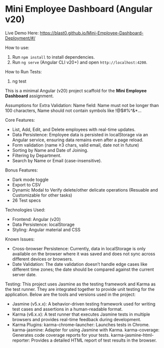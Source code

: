 # Mini Employee Dashboard (Angular v20)
Live Demo Here: https://blast0.github.io/Mini-Employee-Dashboard-Deployment/#/

How to use:
1. Run `npm install` to install dependencies.
2. Run `ng serve` (Angular CLI v20+) and open `http://localhost:4200`.

How to Run Tests:
1. ng test

This is a minimal Angular (v20) project scaffold for the **Mini Employee Dashboard** assignment.

Assumptions for Extra Validation: 
Name field: Name must not be longer than 100 characters, Name should not contain symbols like !@$#%^&*...


Core Features:
- List, Add, Edit, and Delete employees with real-time updates.
- Data Persistence: Employee data is persisted in localStorage via an Angular service, ensuring data remains even after a page reload.
- Form validation (name ≥3 chars, valid email, date not in future)
- Sorting by Name and Date of Joining.
- Filtering by Department.
- Search by Name or Email (case-insensitive).

Bonus Features:
- Dark mode toggle
- Export to CSV
- Dynamic Modal to Verify delete/other delicate operations (Resuable and Customizable for other tasks)
- 26 Test specs

Technologies Used:
- Frontend: Angular (v20)
- Data Persistence: localStorage
- Styling: Angular material and CSS

Known Issues:
- Cross-browser Persistence: Currently, data in localStorage is only available on the browser where it was saved and does not sync across different devices or browsers.
- Date Validation: The date validation doesn’t handle edge cases like different time zones; the date should be compared against the current server date.

Testing: 
This project uses Jasmine as the testing framework and Karma as the test runner. They are integrated together to provide unit testing for the application. Below are the tools and versions used in the project:

- Jasmine (v5.x.x): A behavior-driven testing framework used for writing test cases and assertions in a human-readable format.
- Karma (v6.x.x): A test runner that executes Jasmine tests in multiple browsers and provides real-time feedback during development.
- Karma Plugins:
    karma-chrome-launcher: Launches tests in Chrome.
    karma-jasmine: Adapter for using Jasmine with Karma.
    karma-coverage: Generates code coverage reports for your tests.
    karma-jasmine-html-reporter: Provides a detailed HTML report of test results in the browser.